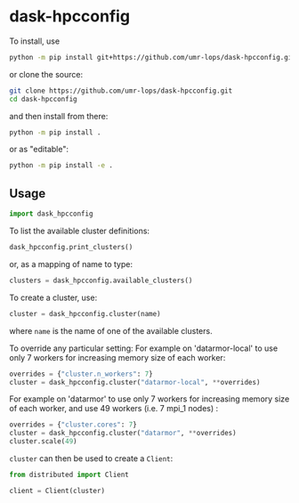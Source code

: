 # dask-hpcconfig

To install, use
```bash
python -m pip install git+https://github.com/umr-lops/dask-hpcconfig.git#egg=dask-hpcconfig
```
or clone the source:
```bash
git clone https://github.com/umr-lops/dask-hpcconfig.git
cd dask-hpcconfig
```
and then install from there:
```bash
python -m pip install .
```
or as "editable":
```bash
python -m pip install -e .
```

## Usage
```python
import dask_hpcconfig
```

To list the available cluster definitions:
```python
dask_hpcconfig.print_clusters()
```
or, as a mapping of name to type:
```python
clusters = dask_hpcconfig.available_clusters()
```

To create a cluster, use:
```python
cluster = dask_hpcconfig.cluster(name)
```
where `name` is the name of one of the available clusters.

To override any particular setting:
For example on 'datarmor-local' to use only 7 workers for increasing memory size of each worker: 
```python
overrides = {"cluster.n_workers": 7}
cluster = dask_hpcconfig.cluster("datarmor-local", **overrides)
```

For example on 'datarmor' to use only 7 workers for increasing memory size of each worker, and use 49 workers (i.e. 7 mpi_1 nodes) : 
```python
overrides = {"cluster.cores": 7}
cluster = dask_hpcconfig.cluster("datarmor", **overrides)
cluster.scale(49)
```


`cluster` can then be used to create a `Client`:
```python
from distributed import Client

client = Client(cluster)
```
